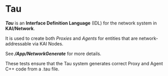 # Tau 

***Tau*** is an **Interface Definition Language** (IDL) for the network system in **KAI/Network**.

It is used to create both *Proxies* and *Agents* for entities that are network-addressable via KAI Nodes.

See ***/App/NetworkGenerate*** for more details.

These tests ensure that the Tau system generates correct Proxy and Agent C++ code from a .tau file.
